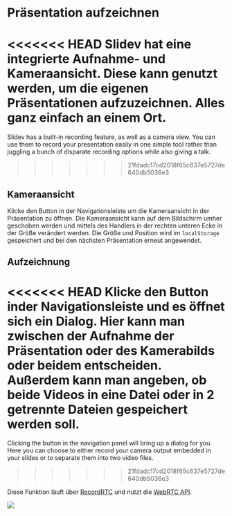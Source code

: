 # Präsentation aufzeichnen

<<<<<<< HEAD
Slidev hat eine integrierte Aufnahme- und Kameraansicht. Diese kann genutzt werden, um die eigenen Präsentationen aufzuzeichnen. Alles ganz einfach an einem Ort.
=======
Slidev has a built-in recording feature, as well as a camera view. You can use them to record your presentation easily in one simple tool rather than juggling a bunch of disparate recording options while also giving a talk.
>>>>>>> 21fdadc17cd2018f65c637e5727de640db5036e3

## Kameraansicht

Klicke den <carbon-user-avatar class="inline-icon-btn"/> Button in der Navigationsleiste um die Kameraansicht in der Präsentation zu öffnen. Die Kameraansicht kann auf dem Bildschirm umher geschoben werden und mittels des Handlers in der rechten unteren Ecke in der Größe verändert werden. Die Größe und Position wird im `localStorage` gespeichert und bei den nächsten Präsentation erneut angewendet.

<TheTweet id="1395006771027120133" />

## Aufzeichnung

<<<<<<< HEAD
Klicke den <carbon-video class="inline-icon-btn"/> Button inder Navigationsleiste und es öffnet sich ein Dialog. Hier kann man zwischen der Aufnahme der Präsentation oder des Kamerabilds oder beidem entscheiden. Außerdem kann man angeben, ob beide Videos in eine Datei oder in 2 getrennte Dateien gespeichert werden soll.
=======
Clicking the <carbon-video class="inline-icon-btn"/> button in the navigation panel will bring up a dialog for you. Here you can choose to either record your camera output embedded in your slides or to separate them into two video files.
>>>>>>> 21fdadc17cd2018f65c637e5727de640db5036e3

Diese Funktion läuft über [RecordRTC](https://github.com/muaz-khan/RecordRTC) und nutzt die [WebRTC API](https://webrtc.org/).

![](/screenshots/recording.png)
